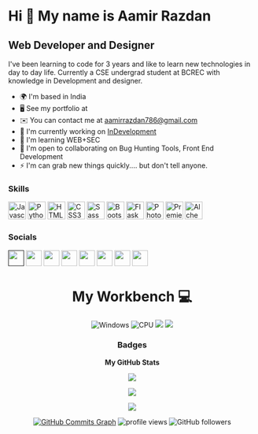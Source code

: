 <!-- Buy Me a Coffee: -->

Hi 👋 My name is Aamir Razdan
===================================

Web Developer and Designer
-------------------------------------

I've been learning to code for 3 years and like to learn new technologies in day to day life. Currently a CSE undergrad student at BCREC with knowledge in Development and designer.

*   🌍  I'm based in India
*   🖥️  See my portfolio at []()
*   ✉️  You can contact me at [aamirrazdan786@gmail.com](mailto:aamirrazdan786h@gmail.com)
*   🚀  I'm currently working on [InDevelopment]()
*   🧠  I'm learning WEB+SEC
*   🤝  I'm open to collaborating on Bug Hunting Tools, Front End Development
*   ⚡  I'm can grab new things quickly.... but don't tell anyone.

### Skills
<p align="left">
                               <!-- <a href="https://docs.microsoft.com/en-us/cpp/?view=msvc-170" target="_blank" rel="noreferrer"><img src="https://raw.githubusercontent.com/danielcranney/readme-generator/main/public/icons/skills/c-colored.svg" width="36" height="36" alt="C" /></a>
                                <a href="https://docs.microsoft.com/en-us/cpp/?view=msvc-170" target="_blank" rel="noreferrer"><img src="https://raw.githubusercontent.com/danielcranney/readme-generator/main/public/icons/skills/cplusplus-colored.svg" width="36" height="36" alt="C++" /></a>
                                <a href="https://www.oracle.com/java/" target="_blank" rel="noreferrer"><img src="https://raw.githubusercontent.com/danielcranney/readme-generator/main/public/icons/skills/java-colored.svg" width="36" height="36" alt="Java" /></a>  -->
                                <a href="https://developer.mozilla.org/en-US/docs/Web/JavaScript" target="_blank" rel="noreferrer"><img src="https://raw.githubusercontent.com/danielcranney/readme-generator/main/public/icons/skills/javascript-colored.svg" width="36" height="36" alt="Javascript" /></a>
                                <a href="https://www.python.org/" target="_blank" rel="noreferrer"><img src="https://raw.githubusercontent.com/danielcranney/readme-generator/main/public/icons/skills/python-colored.svg" width="36" height="36" alt="Python" /></a>
                                <a href="https://developer.mozilla.org/en-US/docs/Glossary/HTML5" target="_blank" rel="noreferrer"><img src="https://raw.githubusercontent.com/danielcranney/readme-generator/main/public/icons/skills/html5-colored.svg" width="36" height="36" alt="HTML5" /></a>
                                <a href="https://www.w3.org/TR/CSS/#css" target="_blank" rel="noreferrer"><img src="https://raw.githubusercontent.com/danielcranney/readme-generator/main/public/icons/skills/css3-colored.svg" width="36" height="36" alt="CSS3" /></a>
                                <a href="https://sass-lang.com/" target="_blank" rel="noreferrer"><img src="https://raw.githubusercontent.com/danielcranney/readme-generator/main/public/icons/skills/sass-colored.svg" width="36" height="36" alt="Sass" /></a>
                                <a href="https://getbootstrap.com/" target="_blank" rel="noreferrer"><img src="https://raw.githubusercontent.com/danielcranney/readme-generator/main/public/icons/skills/bootstrap-colored.svg" width="36" height="36" alt="Bootstrap" /></a>
                                <a href="https://flask.palletsprojects.com/en/2.0.x/" target="_blank" rel="noreferrer"><img src="https://raw.githubusercontent.com/danielcranney/readme-generator/main/public/icons/skills/flask-colored.svg" width="36" height="36" alt="Flask" /></a>
                                <a href="https://www.adobe.com/uk/products/photoshop.html" target="_blank" rel="noreferrer"><img src="https://raw.githubusercontent.com/danielcranney/readme-generator/main/public/icons/skills/photoshop-colored.svg" width="36" height="36" alt="Photoshop" /></a>
                                <a href="https://www.adobe.com/uk/products/premiere.html" target="_blank" rel="noreferrer"><img src="https://raw.githubusercontent.com/danielcranney/readme-generator/main/public/icons/skills/premierepro-colored.svg" width="36" height="36" alt="Premiere Pro" /></a>
                                <a href="https://docs.alchemy.com/alchemy/documentation/alchemy-web3" target="_blank" rel="noreferrer"><img src="https://raw.githubusercontent.com/danielcranney/readme-generator/main/public/icons/skills/alchemy-colored.svg" width="36" height="36" alt="Alchemy" /></a>
                                <!-- <a href="https://ethereum.org/en/" target="_blank" rel="noreferrer"><img src="https://raw.githubusercontent.com/danielcranney/readme-generator/main/public/icons/skills/ethereum-colored.svg" width="36" height="36" alt="Ethereum" /></a> -->
                    </p>
                    

### Socials
                  
<p align="left"> <a href="" target="_blank" rel="noreferrer"><img src="https://raw.githubusercontent.com/danielcranney/readme-generator/main/public/icons/socials/codepen.svg" width="32" height="32" /></a> <a href="https://discord.com/users/739481736215527454" target="_blank" rel="noreferrer"><img src="https://raw.githubusercontent.com/danielcranney/readme-generator/main/public/icons/socials/discord.svg" width="32" height="32" /></a> <a href="https://www.facebook.com/aadiiks" target="_blank" rel="noreferrer"><img src="https://raw.githubusercontent.com/danielcranney/readme-generator/main/public/icons/socials/facebook.svg" width="32" height="32" /></a> <a href="https://www.github.com/Aamir-Razdan" target="_blank" rel="noreferrer"><img src="https://raw.githubusercontent.com/danielcranney/readme-generator/main/public/icons/socials/github.svg" width="32" height="32" /></a> <a href="http://www.instagram.com/aadiiks_" target="_blank" rel="noreferrer"><img src="https://raw.githubusercontent.com/danielcranney/readme-generator/main/public/icons/socials/instagram.svg" width="32" height="32" /></a> <a href="https://www.linkedin.com/in/aamir-razdan" target="_blank" rel="noreferrer"><img src="https://raw.githubusercontent.com/danielcranney/readme-generator/main/public/icons/socials/linkedin.svg" width="32" height="32" /></a> <a href="https://www.twitter.com/aamirrazdan" target="_blank" rel="noreferrer"><img src="https://raw.githubusercontent.com/danielcranney/readme-generator/main/public/icons/socials/twitter.svg" width="32" height="32" /></a> <a href="https://www.youtube.com" target="_blank" rel="noreferrer"><img src="https://raw.githubusercontent.com/danielcranney/readme-generator/main/public/icons/socials/youtube.svg" width="32" height="32" /></a></p>

<h1 align="center">My Workbench 💻 </h1>
<div align="center">
  <img title="Windows" alt="Windows" src="https://img.shields.io/badge/Windows-0078D6?style=for-the-badge&logo=windows&logoColor=white" />
  <img title="Processor" alt="CPU" src="https://img.shields.io/badge/Intel-i5--1035G1-0071C5?style=for-the-badge&logo=intel&logoColor=white"/>
  <img src="https://img.shields.io/badge/RAM-8GB-%230071C5.svg?&style=for-the-badge&logoColor=white" />
  <img src="https://img.shields.io/badge/nvidia-mx%20250-%2376B900.svg?&style=for-the-badge&logo=nvidia&logoColor=white"/>
  
### Badges

<b>My GitHub Stats</b>

<!-- <a href="http://www.github.com/aadiiks"><img src="https://github-readme-stats.vercel.app/api?username=aadiiks&show_icons=true&hide=&count_private=true&title_color=0891b2&text_color=ffffff&icon_color=0891b2&bg_color=1c1917&hide_border=true&show_icons=true" alt="aadiiks's GitHub stats" /></a> -->

<!-- <a href="http://www.github.com/aadiiks"><img src="https://github-readme-streak-stats.herokuapp.com/?user=aadiiks&stroke=ffffff&background=1c1917&ring=0891b2&fire=0891b2&currStreakNum=ffffff&currStreakLabel=0891b2&sideNums=ffffff&sideLabels=ffffff&dates=ffffff&hide_border=true" /></a>
 -->
<!-- <a href="http://www.github.com/aadiiks"><img src="https://activity-graph.herokuapp.com/graph?username=aadiiks&bg_color=1c1917&color=ffffff&line=0891b2&point=ffffff&area_color=1c1917&area=true&hide_border=true&custom_title=GitHub%20Commits%20Graph" alt="GitHub Commits Graph" /></a> -->









<!-- - 👋 Hi, I’m ADITYA KUMAR SINGH @aadiiks aka @0xA4di1
- 👀 I’m interested in ... Web Development, Security Researcher, CTFs and Competitive Programming
- 🌱 I’m currently learning ...Full Stack Web-Development
- 💞️ I’m looking to collaborate on ...
- 📫 How to reach me ...via instagram(@aadiiks_), discord(@0xA4di1#1021). -->

<!---
aadiiks/aadiiks is a ✨ special ✨ repository because its `README.md` (this file) appears on your GitHub profile.
You can click the Preview link to take a look at your changes.
--->

<!-- <p align="">
<img src="https://github-readme-stats.vercel.app/api?username=aadiiks&count_private=true&show_icons=true&theme=dracula" />
</p> -->
<p align="">
<img src="https://github-readme-stats.vercel.app/api?username=aadiiks&count_private=true&show_icons=true&title_color=0891b2&text_color=ffffff&icon_color=0891b2&bg_color=1c1917" />
</p>
<!-- &title_color=ffffff&text_color=daf7dc&bg_color=000000 -->

<p align="">
  <img align="center" src="https://github-readme-stats.vercel.app/api/top-langs/?username=aadiiks&langs_count=16&layout=compact&theme=cobalt" />
</p>
<!-- &theme=tokyonight -->
<a href="http://www.github.com/aadiiks"><img src="https://github-readme-streak-stats.herokuapp.com/?user=aadiiks&stroke=ffffff&background=1c1917&ring=0891b2&fire=0891b2&currStreakNum=ffffff&currStreakLabel=0891b2&sideNums=ffffff&sideLabels=ffffff&dates=ffffff&hide_border=true" /></a>


<a href="http://www.github.com/aadiiks"><img src="https://activity-graph.herokuapp.com/graph?username=aadiiks&bg_color=1c1917&color=ffffff&line=0891b2&point=ffffff&area_color=1c1917&area=true&hide_border=true&custom_title=GitHub%20Commits%20Graph" alt="GitHub Commits Graph" /></a>
<img src="https://gpvc.arturio.dev/aadiiks" alt="profile views"/>  <img alt="GitHub followers" src="https://img.shields.io/github/followers/aadiiks?style=social"/> 


<!-- <img src="https://github-readme-stats.vercel.app/api/top-langs/?username=aadiiks&&show_icons=true&title_color=ffffff&icon_color=bb2acf&text_color=daf7dc&bg_color=151515">
 -->
 
<!--  ![Top Langs](https://github-readme-stats.vercel.app/api/top-langs/?username=aadiiks&theme=tokyonight) -->

<!-- <img src="https://github-readme-stats.vercel.app/api/top-langs/?username=aadiiks&show_icons=true&theme=radical&layout=compact"> -->

<!-- Change the `github-readme-stats.anuraghazra1.vercel.app` to `github-readme-stats.vercel.app`  -->
<!--   <img align="center" src="https://github-readme-stats.vercel.app/api/top-langs/?username=aadiiks&langs_count=4&theme=material-palenight&layout=compact" /> -->


<!-- [![Top Langs](https://github-readme-stats.vercel.app/api/top-langs/?username=aadiiks)](https://github.com/anuraghazra/github-readme-stats) -->

<!--
<br>
<h1 align="center">Technologies I Know ⚛</h1>
<div align="center">
  <img title="HTML-5" alt="HTML" src="https://img.shields.io/badge/HTML5-E34F26?style=for-the-badge&logo=html5&logoColor=white" />
  <img title="CSS-3" alt="CSS" src="https://img.shields.io/badge/CSS3-1572B6?style=for-the-badge&logo=css3&logoColor=white" />
  <img title="JavaScript" alt="Javascipt" src="https://img.shields.io/badge/JavaScript-F7DF1E?style=for-the-badge&logo=javascript&logoColor=black" />
  <br>
  
  <img title="VS Code" alt="Visual Studio Code" src="https://img.shields.io/badge/Visual_Studio_Code-0078D4?style=for-the-badge&logo=visual%20studio%20code&logoColor=white" />
  <img title="IntelliJ" alt="IntelliJ" src="https://img.shields.io/badge/IntelliJ-000000.svg?style=for-the-badge&logo=intellij-idea&logoColor=white" />
  <img title="React.Js" alt="React.Js" src="https://img.shields.io/badge/React-20232A?style=for-the-badge&logo=react&logoColor=61DAFB" />
  <img title="Java" alt="Java" src = "https://img.shields.io/badge/Java-ED8B00?style=for-the-badge&logo=java&logoColor=white"/>
</div> -->

<!-- Wakatime dashboard -->
<!-- <p align="center">
 <img src="https://github-readme-stats.vercel.app/api/wakatime?username=willianrod" />
 </p> -->
 
